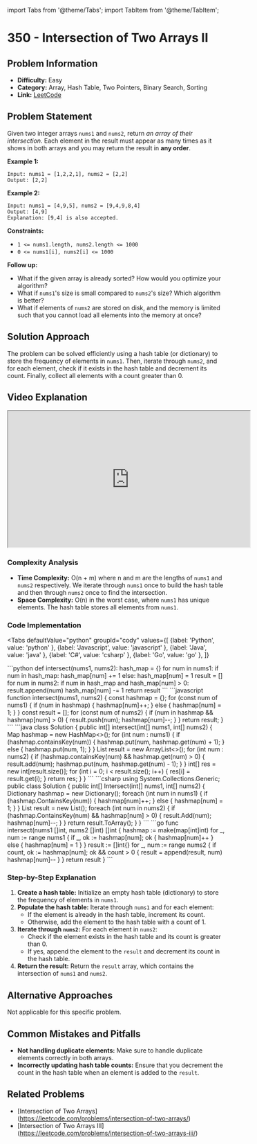 import Tabs from '@theme/Tabs';
import TabItem from '@theme/TabItem';

# 350 - Intersection of Two Arrays II

## Problem Information
- **Difficulty:** Easy
- **Category:** Array, Hash Table, Two Pointers, Binary Search, Sorting
- **Link:** [LeetCode](https://leetcode.com/problems/intersection-of-two-arrays-ii)

## Problem Statement

Given two integer arrays <code>nums1</code> and <code>nums2</code>, return *an array of their intersection*. Each element in the result must appear as many times as it shows in both arrays and you may return the result in **any order**.


**Example 1:**

```
Input: nums1 = [1,2,2,1], nums2 = [2,2]
Output: [2,2]
```

**Example 2:**

```
Input: nums1 = [4,9,5], nums2 = [9,4,9,8,4]
Output: [4,9]
Explanation: [9,4] is also accepted.
```

**Constraints:**

- `1 <= nums1.length, nums2.length <= 1000`
- `0 <= nums1[i], nums2[i] <= 1000`


**Follow up:**

- What if the given array is already sorted? How would you optimize your algorithm?
- What if <code>nums1</code>&#39;s size is small compared to <code>nums2</code>&#39;s size? Which algorithm is better?
- What if elements of <code>nums2</code> are stored on disk, and the memory is limited such that you cannot load all elements into the memory at once?

## Solution Approach

The problem can be solved efficiently using a hash table (or dictionary) to store the frequency of elements in `nums1`. Then, iterate through `nums2`, and for each element, check if it exists in the hash table and decrement its count. Finally, collect all elements with a count greater than 0.

## Video Explanation

<iframe 
  width="560"
  height="315"
  src="https://www.youtube.com/embed/XZ6ZL1Qg6og" 
  allow="accelerometer; autoplay; clipboard-write; encrypted-media; gyroscope; picture-in-picture; web-share" 
  allowfullscreen>
</iframe>

### Complexity Analysis
- **Time Complexity:** O(n + m) where n and m are the lengths of `nums1` and `nums2` respectively. We iterate through `nums1` once to build the hash table and then through `nums2` once to find the intersection.
- **Space Complexity:** O(n) in the worst case, where `nums1` has unique elements. The hash table stores all elements from `nums1`.

### Code Implementation



<Tabs
  defaultValue="python"
  groupId="cody"
  values={[
    {label: 'Python', value: 'python' },
    {label: 'Javascript', value: 'javascript' },
    {label: 'Java', value: 'java' },
    {label: 'C#', value: 'csharp' },
    {label: 'Go', value: 'go' },
  ]}
>
<TabItem value="python">
```python
def intersect(nums1, nums2):
    hash_map = {}
    for num in nums1:
        if num in hash_map:
            hash_map[num] += 1
        else:
            hash_map[num] = 1
    result = []
    for num in nums2:
        if num in hash_map and hash_map[num] > 0:
            result.append(num)
            hash_map[num] -= 1
    return result
```
</TabItem>
<TabItem value="javascript">
```javascript
function intersect(nums1, nums2) {
  const hashmap = {};
  for (const num of nums1) {
    if (num in hashmap) {
      hashmap[num]++;
    } else {
      hashmap[num] = 1;
    }
  }
  const result = [];
  for (const num of nums2) {
    if (num in hashmap && hashmap[num] > 0) {
      result.push(num);
      hashmap[num]--;
    }
  }
  return result;
}
```
</TabItem>
<TabItem value="java">
```java
class Solution {
    public int[] intersect(int[] nums1, int[] nums2) {
        Map<Integer, Integer> hashmap = new HashMap<>();
        for (int num : nums1) {
            if (hashmap.containsKey(num)) {
                hashmap.put(num, hashmap.get(num) + 1);
            } else {
                hashmap.put(num, 1);
            }
        }
        List<Integer> result = new ArrayList<>();
        for (int num : nums2) {
            if (hashmap.containsKey(num) && hashmap.get(num) > 0) {
                result.add(num);
                hashmap.put(num, hashmap.get(num) - 1);
            }
        }
        int[] res = new int[result.size()];
        for (int i = 0; i < result.size(); i++) {
            res[i] = result.get(i);
        }
        return res;
    }
}
```
</TabItem>
<TabItem value="csharp">
```csharp
using System.Collections.Generic;
public class Solution {
    public int[] Intersect(int[] nums1, int[] nums2) {
        Dictionary<int, int> hashmap = new Dictionary<int, int>();
        foreach (int num in nums1) {
            if (hashmap.ContainsKey(num)) {
                hashmap[num]++;
            } else {
                hashmap[num] = 1;
            }
        }
        List<int> result = new List<int>();
        foreach (int num in nums2) {
            if (hashmap.ContainsKey(num) && hashmap[num] > 0) {
                result.Add(num);
                hashmap[num]--;
            }
        }
        return result.ToArray();
    }
}
```
</TabItem>
<TabItem value="go">
```go
func intersect(nums1 []int, nums2 []int) []int {
    hashmap := make(map[int]int)
    for _, num := range nums1 {
        if _, ok := hashmap[num]; ok {
            hashmap[num]++
        } else {
            hashmap[num] = 1
        }
    }
    result := []int{}
    for _, num := range nums2 {
        if count, ok := hashmap[num]; ok && count > 0 {
            result = append(result, num)
            hashmap[num]--
        }
    }
    return result
}
```
</TabItem>
</Tabs>

### Step-by-Step Explanation

1. **Create a hash table:** Initialize an empty hash table (dictionary) to store the frequency of elements in `nums1`.
2. **Populate the hash table:** Iterate through `nums1` and for each element:
   - If the element is already in the hash table, increment its count.
   - Otherwise, add the element to the hash table with a count of 1.
3. **Iterate through `nums2`:** For each element in `nums2`:
   - Check if the element exists in the hash table and its count is greater than 0.
   - If yes, append the element to the `result` and decrement its count in the hash table.
4. **Return the result:** Return the `result` array, which contains the intersection of `nums1` and `nums2`.

## Alternative Approaches

Not applicable for this specific problem.

## Common Mistakes and Pitfalls

- **Not handling duplicate elements:** Make sure to handle duplicate elements correctly in both arrays.
- **Incorrectly updating hash table counts:** Ensure that you decrement the count in the hash table when an element is added to the `result`.

## Related Problems

- [Intersection of Two Arrays] (https://leetcode.com/problems/intersection-of-two-arrays/)
- [Intersection of Two Arrays III] (https://leetcode.com/problems/intersection-of-two-arrays-iii/)



